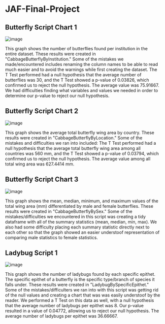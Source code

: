 # JAF-Final-Project

## Butterfly Script Chart 1
![image](https://user-images.githubusercontent.com/98784364/167743735-712f8366-032b-49a4-b2d2-f2d8bd4395d4.png)

This graph shows the number of butterflies found per institution in the entire dataset. These results were created in "CabbageButterflyByInstitution."
Some of the mistakes we made/encountered includes renaming the column names to be able to read much easier and to avoid the warnings while first creating the dataset. 
The T Test performed had a null hypothesis that the average number of butterflies was 30, and the T Test showed a p-value of 0.03826, which confirmed us to reject the null hypothesis. The average value was 75.91667.
We had difficulties finding what variables and values we needed in order to determine our p-value to reject our null hypothesis.


## Butterfly Script Chart 2
![image](https://user-images.githubusercontent.com/98784364/167906975-cff7b8e5-0da3-47e0-943f-b3e62eee3ab6.png)

This graph shows the average total butterfly wing area by country. These results were created in "CabbageButterflyByLocation."
Some of the mistakes and difficulties we ran into included:
The T Test performed had a null hypothesis that the average total butterfly wing area among all countries was 560 mm, and the T Test showed a p-value of 0.03794, which confirmed us to reject the null hypothesis. The average value among all total wing area was 627.4414 mm.


## Butterfly Script Chart 3
![image](https://user-images.githubusercontent.com/98784364/167906182-7fc73749-6b97-43e3-b2b2-f18fabd4d5f0.png)

This graph shows the mean, median, minimum, and maximum values of the total wing area (mm) differentiated by male and female butterflies. These results were created in "CabbageButterflyBySex."
Some of the mistakes/difficulties we encountered in this script was creating a tidy dataframe with all of the summary statistics (mean, median, min, max). We also had some difficulty placing each summary statistic directly next to each other so that the graph showed an easier understoof representation of comparing male statistics to female statistics. 


## Ladybug Script 1
![image](https://user-images.githubusercontent.com/98784364/167908506-6c1b8f60-2295-4ec1-8aca-406a041b9b8c.png)

This graph shows the number of ladybugs found by each specific epithet. The specific epithet of a butterfly is the specific type/branch of species it falls under. These results were created in "LadybugBySpecificEpithet."
Some of the mistakes/difficulters we ran into with this script was getting rid of the null values and creating a chart that was was easily understoof by the reader. 
We performed a T Test on this data as well, with a null hypothesis that the average number of ladybugs per epithet was 8. Our p-value resulted in a value of 0.04772, allowing us to reject our null hypothesis. The average number of ladybugs per epithet was 36.66667.









